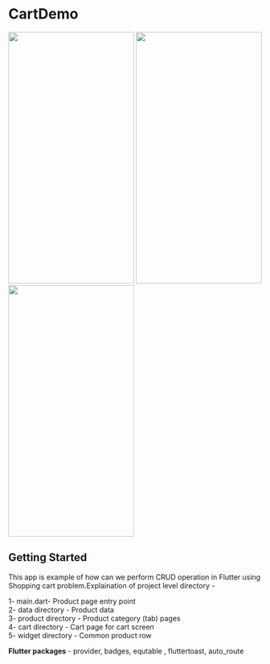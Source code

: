 # CartDemo 


<img src="https://user-images.githubusercontent.com/18228885/148947252-9aa713e9-6873-442e-9296-1323dfd6ebab.png"
     height=500,
     width=250/>
     <img src="https://user-images.githubusercontent.com/18228885/148954961-577eefed-d864-4b06-9fec-5d9c64d14790.png"
     height=500,
     width=250/>
       <img src="https://user-images.githubusercontent.com/18228885/148955354-ca64197b-411a-4804-aaba-2ecbc599de33.png"
     height=500,
     width=250/>

## Getting Started

This app is example of how can we perform CRUD operation in Flutter using Shopping cart problem.Explaination of project level directory -

 1- main.dart- Product page entry point </br> 
 2- data directory - Product data</br>
 3- product directory - Product category (tab) pages </br>
 4- cart directory - Cart page for cart screen </br>
 5- widget directory - Common product row </br>

<b>Flutter packages</b> - provider, badges, equtable , fluttertoast, auto_route
